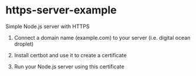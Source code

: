 # https-server-example

Simple Node.js server with HTTPS

1. Connect a domain name (example.com) to your server (i.e. digital ocean droplet)

2. Install certbot and use it to create a certificate

3. Run your Node.js server using this certificate
